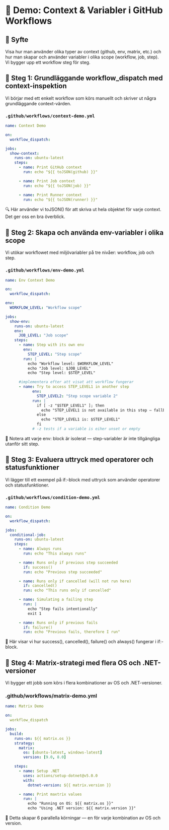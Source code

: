 # 🧪 Demo: Context & Variabler i GitHub Workflows
## 🎯 Syfte
Visa hur man använder olika typer av context (github, env, matrix, etc.) och hur man skapar och använder variabler i olika scope (workflow, job, step). Vi bygger upp ett workflow steg för steg.

## 🧩 Steg 1: Grundläggande workflow_dispatch med context-inspektion
Vi börjar med ett enkelt workflow som körs manuellt och skriver ut några grundläggande context-värden.
### `.github/workflows/context-demo.yml`
```yaml
name: Context Demo

on:
  workflow_dispatch:

jobs:
  show-context:
    runs-on: ubuntu-latest
    steps:
      - name: Print GitHub context
        run: echo "${{ toJSON(github) }}"

      - name: Print Job context
        run: echo "${{ toJSON(job) }}"

      - name: Print Runner context
        run: echo "${{ toJSON(runner) }}"
```

🔍 Här använder vi toJSON() för att skriva ut hela objektet för varje context. Det ger oss en bra överblick.

## 🧩 Steg 2: Skapa och använda env-variabler i olika scope
Vi utökar workflowet med miljövariabler på tre nivåer: workflow, job och step.
### `.github/workflows/env-demo.yml`
```yaml
name: Env Context Demo

on:
  workflow_dispatch:

env:
  WORKFLOW_LEVEL: "Workflow scope"

jobs:
  show-env:
    runs-on: ubuntu-latest
    env:
      JOB_LEVEL: "Job scope"
    steps:
      - name: Step with its own env
        env:
          STEP_LEVEL: "Step scope"
        run: |
          echo "Workflow level: $WORKFLOW_LEVEL"
          echo "Job level: $JOB_LEVEL"
          echo "Step level: $STEP_LEVEL"

      #implementera efter att visat att workflow fungerar
      - name: Try to access STEP_LEVEL1 in another step
            env:
              STEP_LEVEL2: "Step scope variable 2"
            run: |
              if [ -z "$STEP_LEVEL1" ]; then
                echo "STEP_LEVEL1 is not available in this step — fallback message shown."
              else
                echo "STEP_LEVEL1 is: $STEP_LEVEL1"
              fi
            # -z tests if a variable is eiher unset or empty
```

📌 Notera att varje env: block är isolerat — step-variabler är inte tillgängliga utanför sitt step.

## 🧩 Steg 3: Evaluera uttryck med operatorer och statusfunktioner
Vi lägger till ett exempel på if:-block med uttryck som använder operatorer och statusfunktioner.
### `.github/workflows/condition-demo.yml`
```yaml
name: Condition Demo

on:
  workflow_dispatch:

jobs:
  conditional-job:
    runs-on: ubuntu-latest
    steps:
      - name: Always runs
        run: echo "This always runs"

      - name: Runs only if previous step succeeded
        if: success()
        run: echo "Previous step succeeded"

      - name: Runs only if cancelled (will not run here)
        if: cancelled()
        run: echo "This runs only if cancelled"

      - name: Simulating a failing step
        run: |
          echo "Step fails intentionally"
          exit 1

      - name: Runs only if previous fails
        if: failure()
        run: echo "Previous fails, therefore I run"
```

🧠 Här visar vi hur success(), cancelled(), failure() och always() fungerar i if:-block.

## 🧩 Steg 4: Matrix-strategi med flera OS och .NET-versioner
Vi bygger ett jobb som körs i flera kombinationer av OS och .NET-versioner.
### .github/workflows/matrix-demo.yml
```yaml
name: Matrix Demo

on:
  workflow_dispatch

jobs:
  build:
    runs-on: ${{ matrix.os }}
    strategy:
      matrix:
        os: [ubuntu-latest, windows-latest]
        version: [9.0, 8.0]

    steps:
      - name: Setup .NET
        uses: actions/setup-dotnet@v5.0.0
        with:
          dotnet-version: ${{ matrix.version }}

      - name: Print maxtrix values
        run: |
          echo "Running on OS: ${{ matrix.os }}"
          echo "Using .NET version: ${{ matrix.version }}"
```

🧮 Detta skapar 6 parallella körningar — en för varje kombination av OS och version.
